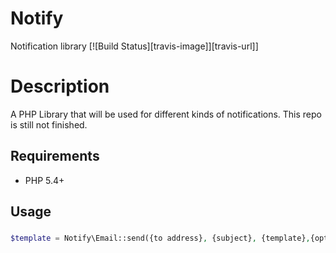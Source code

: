# Notify
Notification library [![Build Status][travis-image]][travis-url]]

# Description

A PHP Library that will be used for different kinds of notifications.
This repo is still not finished.

## Requirements

- PHP 5.4+

## Usage

###

```php
$template = Notify\Email::send({to address}, {subject}, {template},{options});
```
